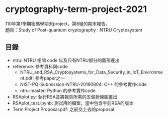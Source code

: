# cryptography-term-project-2021  
110年第1學期密碼學期末project，第8組的期末報告。  
題目：Study of Post-quantum cryptography : NTRU Cryptosystem  
## 目錄  
- ntru: NTRU 相關 code 以及只有NTRU部分的圖形產出
- reference: 參考資料與code  
  - NTRU_and_RSA_Cryptosystems_for_Data_Security_in_IoT_Environment.pdf: 參考paper之一  
  - NIST-PQ-Submission-NTRU-20190804: C++ 的參考實作code  
  - ntru-master: Python 的參考實作code  
- RSAplot.py: 執行RSA並將報告所需的五個折線圖畫出
- RSAplot_test.ipynb: 測試用的檔案，當中包含手刻RSA的版本
- Term Project Proposal.pdf: 之前交上去的proposal  
